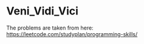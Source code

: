 # Veni_Vidi_Vici

The problems are taken from here: https://leetcode.com/studyplan/programming-skills/
